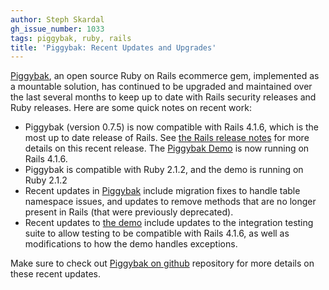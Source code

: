 ```yaml
---
author: Steph Skardal
gh_issue_number: 1033
tags: piggybak, ruby, rails
title: 'Piggybak: Recent Updates and Upgrades'
---
```




[Piggybak](http://www.piggybak.org/), an open source Ruby on Rails ecommerce gem, implemented as a mountable solution, has continued to be upgraded and maintained over the last several months to keep up to date with Rails security releases and Ruby releases. Here are some quick notes on recent work:

- Piggybak (version 0.7.5) is now compatible with Rails 4.1.6, which is the most up to date release of Rails. See [the Rails release notes](http://weblog.rubyonrails.org/2014/9/12/Rails-4-1-6-and-4-0-10-has-been-released/) for more details on this recent release. The [Piggybak Demo](http://www.piggybak.org/demo/) is now running on Rails 4.1.6.
- Piggybak is compatible with Ruby 2.1.2, and the demo is running on Ruby 2.1.2
- Recent updates in [Piggybak](https://github.com/piggybak/piggybak) include migration fixes to handle table namespace issues, and updates to remove methods that are no longer present in Rails (that were previously deprecated).
- Recent updates to [the demo](https://github.com/piggybak/demo) include updates to the integration testing suite to allow testing to be compatible with Rails 4.1.6, as well as modifications to how the demo handles exceptions.

Make sure to check out [Piggybak on github](https://github.com/piggybak/piggybak) repository for more details on these recent updates.


